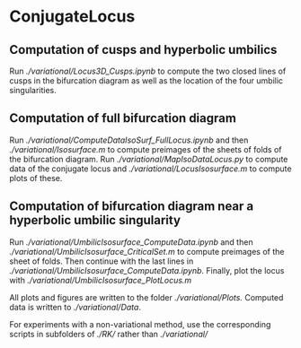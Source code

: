 # ConjugateLocus


## Computation of cusps and hyperbolic umbilics
Run *./variational/Locus3D_Cusps.ipynb* to compute the two closed lines of cusps in the bifurcation diagram as well as the location of the four umbilic singularities.

## Computation of full bifurcation diagram
Run *./variational/ComputeDataIsoSurf_FullLocus.ipynb* and then *./variational/Isosurface.m* to compute preimages of the sheets of folds of the bifurcation diagram. Run *./variational/MapIsoDataLocus.py* to compute data of the conjugate locus and *./variational/LocusIsosurface.m* to compute plots of these.

## Computation of bifurcation diagram near a hyperbolic umbilic singularity
Run *./variational/UmbilicIsosurface_ComputeData.ipynb* and then *./variational/UmbilicIsosurface_CriticalSet.m*  to compute preimages of the sheet of folds. Then continue with the last lines in *./variational/UmbilicIsosurface_ComputeData.ipynb*. Finally, plot the locus with *./variational/UmbilicIsosurface_PlotLocus.m*

All plots and figures are written to the folder *./variational/Plots.* Computed data is written to *./variational/Data*.

For experiments with a non-variational method, use the corresponding scripts in subfolders of *./RK/* rather than *./variational/*
